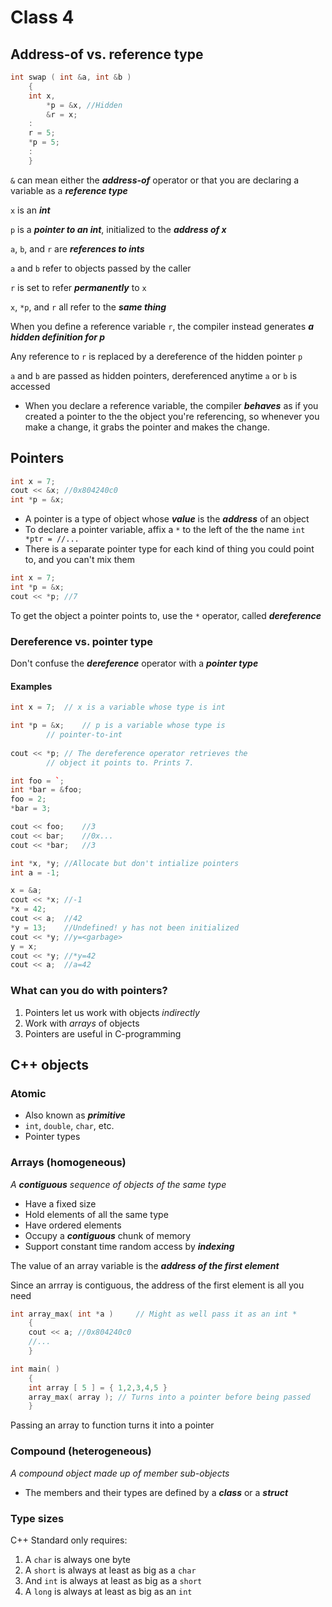 Class 4
=======

## Address-of vs. reference type

``` cpp
int swap ( int &a, int &b )
	{
	int x,
		*p = &x, //Hidden
		&r = x;
	:
	r = 5;
	*p = 5;
	:
	}
```

`&` can mean either the ***address-of*** operator or that you are declaring a variable as a ***reference type***

`x` is an ***int***

`p` is a ***pointer to an int***, initialized to the ***address of x***

`a`, `b`, and `r` are ***references to ints***

`a` and `b` refer to objects passed by the caller

`r` is set to refer ***permanently*** to `x`

`x`, `*p`, and `r` all refer to the ***same thing***

When you define a reference variable `r`, the compiler instead generates ***a hidden definition for p***

Any reference to `r` is replaced by a dereference of the hidden pointer `p`

`a` and `b` are passed as hidden pointers, dereferenced anytime `a` or `b` is accessed

* When you declare a reference variable, the compiler ***behaves*** as if you created a pointer to the the object you're referencing, so whenever you make a change, it grabs the pointer and makes the change.

## Pointers

``` cpp
int x = 7;
cout << &x; //0x804240c0
int *p = &x;
```

* A pointer is a type of object whose ***value*** is the ***address*** of an object
* To declare a pointer variable, affix a `*` to the left of the the name `int *ptr = //...`
* There is a separate pointer type for each kind of thing you could point to, and you can't mix them

``` cpp
int x = 7;
int *p = &x;
cout << *p; //7
```

To get the object a pointer points to, use the `*` operator, called ***dereference***

### Dereference vs. pointer type

Don't confuse the ***dereference*** operator with a ***pointer type***

#### Examples

``` cpp
int x = 7;	// x is a variable whose type is int

int *p = &x; 	// p is a variable whose type is
		// pointer-to-int
				
cout << *p;	// The dereference operator retrieves the
		// object it points to. Prints 7.
```

``` cpp
int foo = `;
int *bar = &foo;
foo = 2;
*bar = 3;

cout << foo;	//3
cout << bar;	//0x...
cout << *bar;	//3
```

``` cpp
int *x, *y;	//Allocate but don't intialize pointers
int a = -1;

x = &a;
cout << *x;	//-1
*x = 42;
cout << a;	//42
*y = 13;	//Undefined! y has not been initialized
cout << *y;	//y=<garbage>
y = x;
cout << *y;	//*y=42
cout << a;	//a=42
```

### What can you do with pointers?

1. Pointers let us work with objects *indirectly*
2. Work with *arrays* of objects
3. Pointers are useful in C-programming

## C++ objects

### Atomic

* Also known as ***primitive***
* `int`, `double`, `char`, etc.
* Pointer types

### Arrays (homogeneous)

*A* ***contiguous*** *sequence of objects of the same type*

* Have a fixed size
* Hold elements of all the same type
* Have ordered elements
* Occupy a ***contiguous*** chunk of memory
* Support constant time random access by ***indexing***

The value of an array variable is the ***address of the first element***

Since an arrray is contiguous, the address of the first element is all you need

``` cpp
int array_max( int *a )		// Might as well pass it as an int *
	{
	cout << a; //0x804240c0
	//...
	}

int main( )
	{
	int array [ 5 ] = { 1,2,3,4,5 }
	array_max( array );	// Turns into a pointer before being passed
	}
```

Passing an array to function turns it into a pointer

### Compound (heterogeneous)

*A compound object made up of member sub-objects*

* The members and their types are defined by a ***class*** or a ***struct***

### Type sizes

C++ Standard only requires:
1. A `char` is always one byte
2. A `short` is always at least as big as a `char`
3. And `int` is always at least as big as a `short`
4. A `long` is always at least as big as an `int`
